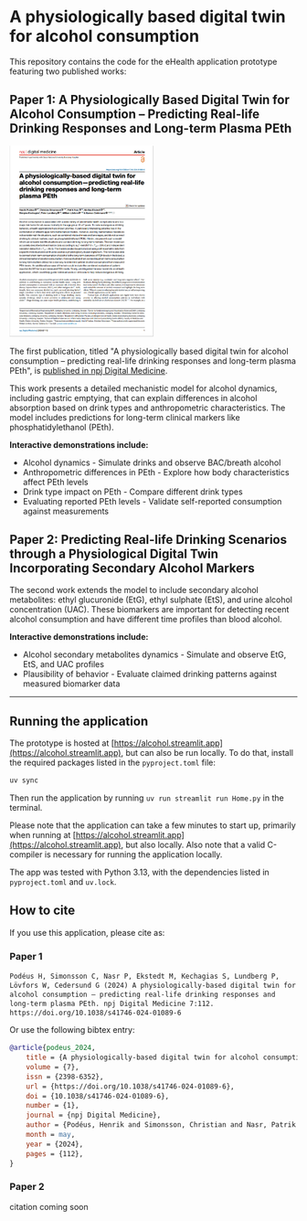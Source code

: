 # A physiologically based digital twin for alcohol consumption

This repository contains the code for the eHealth application prototype featuring two published works:

## Paper 1: A Physiologically Based Digital Twin for Alcohol Consumption – Predicting Real-life Drinking Responses and Long-term Plasma PEth

<a href="https://doi.org/10.1038/s41746-024-01089-6">
	<img src="./article-frontpage.png" alt="article-frontpage" width="50%">
</a>

The first publication, titled "A physiologically based digital twin for alcohol consumption – predicting real-life drinking responses and long-term plasma PEth", is [published in npj Digital Medicine](https://doi.org/10.1038/s41746-024-01089-6).

This work presents a detailed mechanistic model for alcohol dynamics, including gastric emptying, that can explain differences in alcohol absorption based on drink types and anthropometric characteristics. The model includes predictions for long-term clinical markers like phosphatidylethanol (PEth).

**Interactive demonstrations include:**
- Alcohol dynamics - Simulate drinks and observe BAC/breath alcohol
- Anthropometric differences in PEth - Explore how body characteristics affect PEth levels
- Drink type impact on PEth - Compare different drink types
- Evaluating reported PEth levels - Validate self-reported consumption against measurements

## Paper 2: Predicting Real-life Drinking Scenarios through a Physiological Digital Twin Incorporating Secondary Alcohol Markers  

The second work extends the model to include secondary alcohol metabolites: ethyl glucuronide (EtG), ethyl sulphate (EtS), and urine alcohol concentration (UAC). These biomarkers are important for detecting recent alcohol consumption and have different time profiles than blood alcohol.

**Interactive demonstrations include:**
- Alcohol secondary metabolites dynamics - Simulate and observe EtG, EtS, and UAC profiles
- Plausibility of behavior - Evaluate claimed drinking patterns against measured biomarker data

---

## Running the application

The prototype is hosted at [https://alcohol.streamlit.app](https://alcohol.streamlit.app), but can also be run locally. To do that, install the required packages listed in the `pyproject.toml` file: 

```bash
uv sync
```

Then run the application by running `uv run streamlit run Home.py` in the terminal. 

Please note that the application can take a few minutes to start up, primarily when running at [https://alcohol.streamlit.app](https://alcohol.streamlit.app), but also locally. Also note that a valid C-compiler is necessary for running the application locally.

The app was tested with Python 3.13, with the dependencies listed in `pyproject.toml` and `uv.lock`. 

## How to cite

If you use this application, please cite as:

### Paper 1

```text
Podéus H, Simonsson C, Nasr P, Ekstedt M, Kechagias S, Lundberg P, Lövfors W, Cedersund G (2024) A physiologically-based digital twin for alcohol consumption — predicting real-life drinking responses and long-term plasma PEth. npj Digital Medicine 7:112. https://doi.org/10.1038/s41746-024-01089-6
```

Or use the following bibtex entry:

```bibtex
@article{podeus_2024,
	title = {A physiologically-based digital twin for alcohol consumption — predicting real-life drinking responses and long-term plasma {PEth}},
	volume = {7},
	issn = {2398-6352},
	url = {https://doi.org/10.1038/s41746-024-01089-6},
	doi = {10.1038/s41746-024-01089-6},
	number = {1},
	journal = {npj Digital Medicine},
	author = {Podéus, Henrik and Simonsson, Christian and Nasr, Patrik and Ekstedt, Mattias and Kechagias, Stergios and Lundberg, Peter and Lövfors, William and Cedersund, Gunnar},
	month = may,
	year = {2024},
	pages = {112},
}
```

### Paper 2

citation coming soon